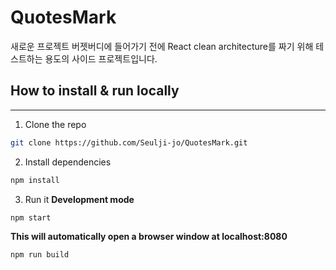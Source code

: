 # QuotesMark
새로운 프로젝트 버젯버디에 들어가기 전에 React clean architecture를 짜기 위해
테스트하는 용도의 사이드 프로젝트입니다.

## How to install & run locally
---
1. Clone the repo
```bash
git clone https://github.com/Seulji-jo/QuotesMark.git
```
2. Install dependencies
```bash
npm install
```
3. Run it
**Development mode**
```bash
npm start
```
**This will automatically open a browser window at localhost:8080**
```bash
npm run build
```